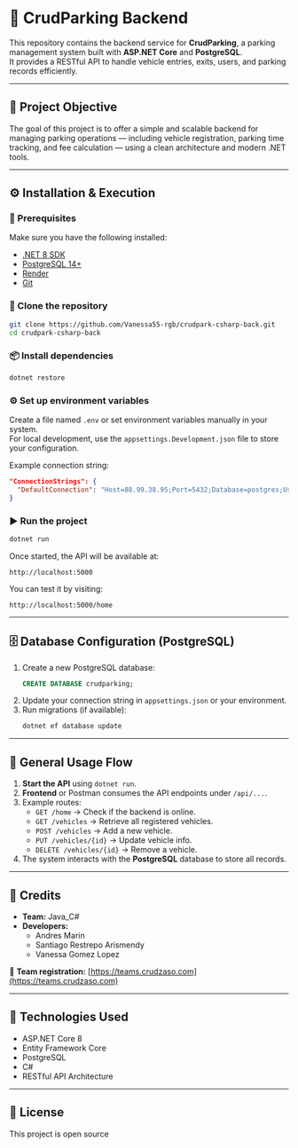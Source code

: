 # 🏁 CrudParking Backend

This repository contains the backend service for **CrudParking**, a parking management system built with **ASP.NET Core** and **PostgreSQL**.  
It provides a RESTful API to handle vehicle entries, exits, users, and parking records efficiently.

---

## 🎯 Project Objective

The goal of this project is to offer a simple and scalable backend for managing parking operations — including vehicle registration, parking time tracking, and fee calculation — using a clean architecture and modern .NET tools.

---

## ⚙️ Installation & Execution

### 🧩 Prerequisites
Make sure you have the following installed:
- [.NET 8 SDK](https://dotnet.microsoft.com/en-us/download)
- [PostgreSQL 14+](https://www.postgresql.org/download/)
- [Render](https://render.com/) 
- [Git](https://git-scm.com/)

### 🔽 Clone the repository
```bash
git clone https://github.com/Vanessa55-rgb/crudpark-csharp-back.git
cd crudpark-csharp-back
```

### 📦 Install dependencies
```bash
dotnet restore
```

### ⚙️ Set up environment variables
Create a file named `.env` or set environment variables manually in your system.  
For local development, use the `appsettings.Development.json` file to store your configuration.

Example connection string:
```json
"ConnectionStrings": {
  "DefaultConnection": "Host=88.99.38.95;Port=5432;Database=postgres;Username=postgres;Password=54235423"
}
```


### ▶️ Run the project
```bash
dotnet run
```

Once started, the API will be available at:
```
http://localhost:5000
```

You can test it by visiting:
```
http://localhost:5000/home
```

---

## 🗄️ Database Configuration (PostgreSQL)

1. Create a new PostgreSQL database:
   ```sql
   CREATE DATABASE crudparking;
   ```
2. Update your connection string in `appsettings.json` or your environment.
3. Run migrations (if available):
   ```bash
   dotnet ef database update
   ```

---

## 🔁 General Usage Flow

1. **Start the API** using `dotnet run`.
2. **Frontend** or Postman consumes the API endpoints under `/api/...`.
3. Example routes:
   - `GET /home` → Check if the backend is online.
   - `GET /vehicles` → Retrieve all registered vehicles.
   - `POST /vehicles` → Add a new vehicle.
   - `PUT /vehicles/{id}` → Update vehicle info.
   - `DELETE /vehicles/{id}` → Remove a vehicle.
4. The system interacts with the **PostgreSQL** database to store all records.

---

## 👥 Credits

- **Team:** Java_C#
- **Developers:**
  - Andres Marin
  - Santiago Restrepo Arismendy 
  - Vanessa Gomez Lopez

🔗 **Team registration:** [https://teams.crudzaso.com](https://teams.crudzaso.com)


---

## 🧠 Technologies Used

- ASP.NET Core 8
- Entity Framework Core
- PostgreSQL
- C#
- RESTful API Architecture

---

## 🧩 License

This project is open source
